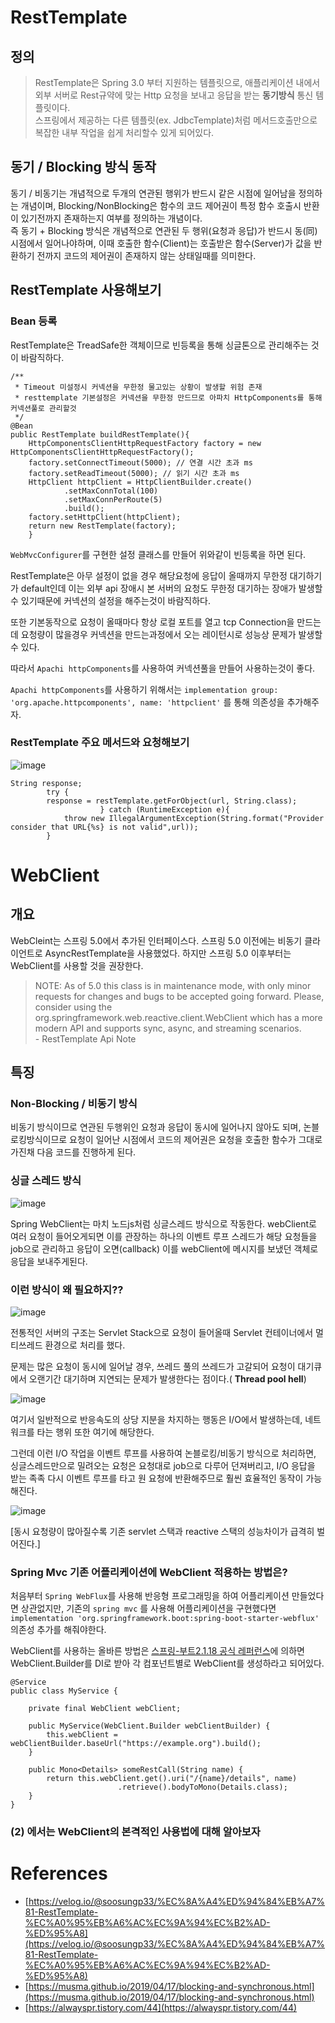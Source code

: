 # RestTemplate
## 정의
> RestTemplate은 Spring 3.0 부터 지원하는 템플릿으로, 애플리케이션 내에서 외부 서버로 Rest규약에 맞는 Http 요청을 보내고 응답을 받는 **동기방식** 통신 템플릿이다. <br>
> 스프링에서 제공하는 다른 템플릿(ex. JdbcTemplate)처럼 메서드호출만으로 복잡한 내부 작업을 쉽게 처리할수 있게 되어있다.

## 동기 / Blocking 방식 동작

   동기 / 비동기는 개념적으로 두개의 연관된 행위가 반드시 같은 시점에 일어남을 정의하는 개념이며, Blocking/NonBlocking은 함수의 코드 제어권이 특정 함수 호출시 반환이 있기전까지 존재하는지 여부를 정의하는 개념이다.
<br>
즉 동기 + Blocking 방식은 개념적으로 연관된 두 행위(요청과 응답)가 반드시 동(同)시점에서 일어나야하며, 이때 호출한 함수(Client)는 호출받은 함수(Server)가 값을 반환하기 전까지 코드의 제어권이 존재하지 않는 상태일때를 의미한다.

## RestTemplate 사용해보기

### Bean 등록

RestTemplate은 TreadSafe한 객체이므로 빈등록을 통해 싱글톤으로 관리해주는 것이 바람직하다.

    /**
     * Timeout 미설정시 커넥션을 무한정 물고있는 상황이 발생할 위험 존재
     * resttemplate 기본설정은 커넥션을 무한정 만드므로 아파치 HttpComponents를 통해 커넥션풀로 관리할것
     */
    @Bean
    public RestTemplate buildRestTemplate(){
        HttpComponentsClientHttpRequestFactory factory = new HttpComponentsClientHttpRequestFactory();
        factory.setConnectTimeout(5000); // 연결 시간 초과 ms
        factory.setReadTimeout(5000); // 읽기 시간 초과 ms
        HttpClient httpClient = HttpClientBuilder.create()
                .setMaxConnTotal(100)
                .setMaxConnPerRoute(5)
                .build();
        factory.setHttpClient(httpClient);
        return new RestTemplate(factory);    
        }

`WebMvcConfigurer`를 구현한 설정 클래스를 만들어 위와같이 빈등록을 하면 된다.

RestTemplate은 아무 설정이 없을 경우 해당요청에 응답이 올때까지 무한정 대기하기가 default인데 이는 외부 api 장애시 본 서버의 요청도 무한정 대기하는 장애가 발생할 수 있기때문에 커넥션의 설정을 해주는것이 바람직하다.

또한 기본동작으로 요청이 올때마다 항상 로컬 포트를 열고 tcp Connection을 만드는데 요청량이 많을경우 커넥션을 만드는과정에서 오는 레이턴시로 성능상 문제가 발생할 수 있다.

따라서 `Apachi httpComponents`를 사용하여 커넥션풀을 만들어 사용하는것이 좋다.

`Apachi httpComponents`를 사용하기 위해서는 `implementation group: 'org.apache.httpcomponents', name: 'httpclient'` 를 통해 의존성을 추가해주자.


### RestTemplate 주요 메서드와 요청해보기

![image](https://media.vlpt.us/images/soosungp33/post/d02efacc-56e6-4abc-a390-12ecbb565c6b/image.png)

    String response;
            try {
            response = restTemplate.getForObject(url, String.class);
                        } catch (RuntimeException e){
                throw new IllegalArgumentException(String.format("Provider consider that URL{%s} is not valid",url));
            }
            



# WebClient
## 개요
WebCleint는 스프링 5.0에서 추가된 인터페이스다. 스프링 5.0 이전에는 비동기 클라이언트로 AsyncRestTemplate을 사용했었다. 하지만 스프링 5.0 이후부터는 WebClient를 사용할 것을 권장한다.

>NOTE: As of 5.0 this class is in maintenance mode, with only minor requests for changes and bugs to be accepted going forward. Please, consider using the org.springframework.web.reactive.client.WebClient which has a more modern API and supports sync, async, and streaming scenarios. <br>
> \- RestTemplate Api Note

## 특징

### Non-Blocking / 비동기 방식
비동기 방식이므로 연관된 두행위인 요청과 응답이 동시에 일어나지 않아도 되며, 논블로킹방식이므로 요청이 일어난 시점에서 코드의 제어권은 요청을 호출한 함수가 그대로 가진채 다음 코드를 진행하게 된다.
### 싱글 스레드 방식

![image](https://img1.daumcdn.net/thumb/R1280x0/?scode=mtistory2&fname=https%3A%2F%2Fblog.kakaocdn.net%2Fdn%2FbmXoLk%2FbtqXXVBywK0%2F9jWK84VgwC4NqNWnTkY9H0%2Fimg.jpg)

Spring WebClient는 마치 노드js처럼 싱글스레드 방식으로 작동한다. webClient로 여러 요청이 들어오게되면 이를 관장하는 하나의 이벤트 루프 스레드가 해당 요청들을 job으로 관리하고 응답이 오면(callback) 이를 webClient에 메시지를 보냈던 객체로 응답을 보내주게된다.

### 이런 방식이 왜 필요하지??
![image](https://img1.daumcdn.net/thumb/R1280x0/?scode=mtistory2&fname=https%3A%2F%2Fblog.kakaocdn.net%2Fdn%2FsMFrh%2FbtqCMoJkmiO%2FC1DKIoWLdkPTUKoeO4GOuK%2Ftfile.svg)

전통적인 서버의 구조는 Servlet Stack으로 요청이 들어올때 Servlet 컨테이너에서 멀티쓰레드 환경으로 처리를 했다.

문제는 많은 요청이 동시에 일어날 경우, 쓰레드 풀의 쓰레드가 고갈되어 요청이 대기큐에서 오랜기간 대기하며 지연되는 문제가 발생한다는 점이다.( **Thread pool hell**)

![image](https://img1.daumcdn.net/thumb/R1280x0/?scode=mtistory2&fname=https%3A%2F%2Fblog.kakaocdn.net%2Fdn%2Fp5S5V%2Fbtqwg3zeAQP%2FtNjcoOvjL3LBOIRPa7Z61k%2Fimg.png)

여기서 일반적으로 반응속도의 상당 지분을 차지하는 행동은 I/O에서 발생하는데, 네트워크를 타는 행위 또한 여기에 해당한다.

그런데 이런 I/O 작업을 이벤트 루프를 사용하여 논블로킹/비동기 방식으로 처리하면, 싱글스레드만으로 밀려오는 요청은 요청대로 job으로 다루어 던져버리고, I/O 응답을 받는 족족 다시 이벤트 루프를 타고 원 요청에 반환해주므로 훨씬 효율적인 동작이 가능해진다.

![image](https://3.bp.blogspot.com/-3i759KJap_U/We6baQQFc2I/AAAAAAAAfTs/0G7gLgD2BWsmVbPluFFoeGhViOafX1QqgCLcBGAs/s1600/Boot1VsBoot2.png)

[동시 요청량이 많아질수록 기존 servlet 스택과 reactive 스택의 성능차이가 급격히 벌어진다.]


### Spring Mvc 기존 어플리케이션에 WebClient 적용하는 방법은?

처음부터 `Spring WebFlux`를 사용해 반응형 프로그래밍을 하여 어플리케이션 만들었다면 상관없지만, 기존의 `spring mvc` 를 사용해 어플리케이션을 구현했다면 `implementation 'org.springframework.boot:spring-boot-starter-webflux'` 의존성 추가를 해줘야한다.

WebClient를 사용하는 올바른 방법은 [스프링-부트2.1.18 공식 레퍼런스](https://docs.spring.io/spring-boot/docs/2.1.18.RELEASE/reference/html/boot-features-webclient.html)에 의하면 WebClient.Builder를 DI로 받아 각 컴포넌트별로 WebClient를 생성하라고 되어있다.


    @Service
    public class MyService {
    
    	private final WebClient webClient;
    
    	public MyService(WebClient.Builder webClientBuilder) {
    		this.webClient = webClientBuilder.baseUrl("https://example.org").build();
    	}
    
    	public Mono<Details> someRestCall(String name) {
    		return this.webClient.get().uri("/{name}/details", name)
    						.retrieve().bodyToMono(Details.class);
    	}
    }


### (2) 에서는 WebClient의 본격적인 사용법에 대해 알아보자

# References
- [https://velog.io/@soosungp33/%EC%8A%A4%ED%94%84%EB%A7%81-RestTemplate-%EC%A0%95%EB%A6%AC%EC%9A%94%EC%B2%AD-%ED%95%A8](https://velog.io/@soosungp33/%EC%8A%A4%ED%94%84%EB%A7%81-RestTemplate-%EC%A0%95%EB%A6%AC%EC%9A%94%EC%B2%AD-%ED%95%A8)
- [https://musma.github.io/2019/04/17/blocking-and-synchronous.html](https://musma.github.io/2019/04/17/blocking-and-synchronous.html)
- [https://alwayspr.tistory.com/44](https://alwayspr.tistory.com/44)